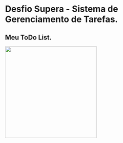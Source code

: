 # Desfio Supera - Sistema de Gerenciamento de Tarefas.

## Meu ToDo List.

 <img width="300px" height="300px" src=" Sem%20título-2024-01-30-2033.png">
